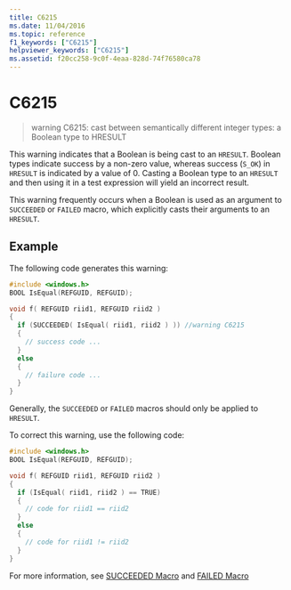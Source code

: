```yaml
---
title: C6215
ms.date: 11/04/2016
ms.topic: reference
f1_keywords: ["C6215"]
helpviewer_keywords: ["C6215"]
ms.assetid: f20cc258-9c0f-4eaa-828d-74f76580ca78
---
```

# C6215

> warning C6215: cast between semantically different integer types: a Boolean type to HRESULT

This warning indicates that a Boolean is being cast to an `HRESULT`. Boolean types indicate success by a non-zero value, whereas success (`S_OK`) in `HRESULT` is indicated by a value of 0. Casting a Boolean type to an `HRESULT` and then using it in a test expression will yield an incorrect result.

This warning frequently occurs when a Boolean is used as an argument to `SUCCEEDED` or `FAILED` macro, which explicitly casts their arguments to an `HRESULT`.

## Example

The following code generates this warning:

```cpp
#include <windows.h>
BOOL IsEqual(REFGUID, REFGUID);

void f( REFGUID riid1, REFGUID riid2 )
{
  if (SUCCEEDED( IsEqual( riid1, riid2 ) )) //warning C6215
  {
    // success code ...
  }
  else
  {
    // failure code ...
  }
}
```

Generally, the `SUCCEEDED` or `FAILED` macros should only be applied to `HRESULT`.

To correct this warning, use the following code:

```cpp
#include <windows.h>
BOOL IsEqual(REFGUID, REFGUID);

void f( REFGUID riid1, REFGUID riid2 )
{
  if (IsEqual( riid1, riid2 ) == TRUE)
  {
    // code for riid1 == riid2
  }
  else
  {
    // code for riid1 != riid2
  }
}
```

For more information, see [SUCCEEDED Macro](/windows/win32/api/winerror/nf-winerror-succeeded) and [FAILED Macro](/windows/win32/api/winerror/nf-winerror-failed)
